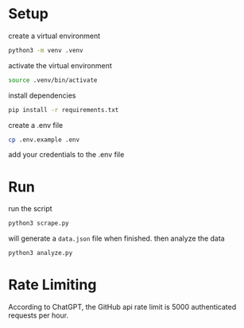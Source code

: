 # Setup

create a virtual environment
```bash
python3 -m venv .venv
```

activate the virtual environment
```bash
source .venv/bin/activate
```

install dependencies
```bash
pip install -r requirements.txt
```

create a .env file
```bash
cp .env.example .env
```

add your credentials to the .env file

# Run

run the script
```bash
python3 scrape.py
```

will generate a `data.json` file when finished. then analyze the data
```bash
python3 analyze.py
```

# Rate Limiting

According to ChatGPT, the GitHub api rate limit is 5000 authenticated requests per hour.